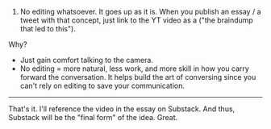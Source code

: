 1. No editing whatsoever. It goes up as it is. When you publish an essay / a tweet with that concept, just link to the YT video as a ("the braindump that led to this").

Why?
- Just gain comfort talking to the camera.
- No editing = more natural, less work, and more skill in how you carry forward the conversation. It helps build the art of conversing since you can't rely on editing to save your communication.

---

That's it. I'll reference the video in the essay on Substack. And thus, Substack will be the "final form" of the idea. Great.

